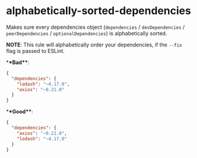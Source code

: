 # alphabetically-sorted-dependencies

Makes sure every dependencies object (`dependencies` / `devDependencies` / `peerDependencies` / `optionalDependencies`) is alphabetically sorted.

**NOTE**: This rule will alphabetically order your dependencies, if the `--fix` flag is passed to ESLint.

\***\*Bad\*\***:

```json
{
  "dependencies": {
    "lodash": "~4.17.0",
    "axios": "~0.21.0"
  }
}
```

\***\*Good\*\***:

```json
{
  "dependencies": {
    "axios": "~0.21.0",
    "lodash": "~4.17.0"
  }
}
```

